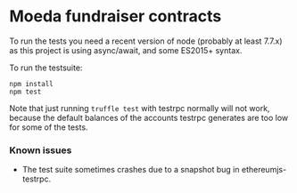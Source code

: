 # Moeda fundraiser contracts

To run the tests you need a recent version of node (probably at least 7.7.x) as this project is using async/await, and some ES2015+ syntax.

To run the testsuite:
```
npm install
npm test
```

Note that just running `truffle test` with testrpc normally will not work, because the default balances of the accounts testrpc generates are too low for some of the tests.

### Known issues

* The test suite sometimes crashes due to a snapshot bug in ethereumjs-testrpc.
